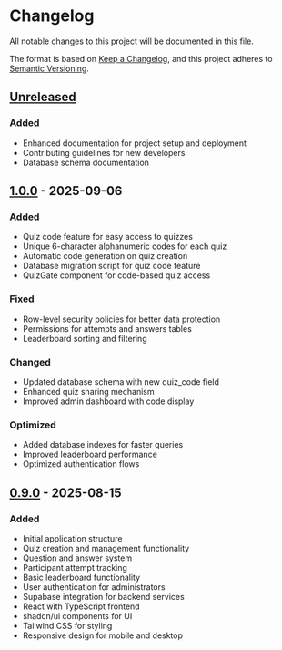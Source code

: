 # Changelog

All notable changes to this project will be documented in this file.

The format is based on [Keep a Changelog](https://keepachangelog.com/en/1.0.0/),
and this project adheres to [Semantic Versioning](https://semver.org/spec/v2.0.0.html).

## [Unreleased]

### Added
- Enhanced documentation for project setup and deployment
- Contributing guidelines for new developers
- Database schema documentation

## [1.0.0] - 2025-09-06

### Added
- Quiz code feature for easy access to quizzes
- Unique 6-character alphanumeric codes for each quiz
- Automatic code generation on quiz creation
- Database migration script for quiz code feature
- QuizGate component for code-based quiz access

### Fixed
- Row-level security policies for better data protection
- Permissions for attempts and answers tables
- Leaderboard sorting and filtering

### Changed
- Updated database schema with new quiz_code field
- Enhanced quiz sharing mechanism
- Improved admin dashboard with code display

### Optimized
- Added database indexes for faster queries
- Improved leaderboard performance
- Optimized authentication flows

## [0.9.0] - 2025-08-15

### Added
- Initial application structure
- Quiz creation and management functionality
- Question and answer system
- Participant attempt tracking
- Basic leaderboard functionality
- User authentication for administrators
- Supabase integration for backend services
- React with TypeScript frontend
- shadcn/ui components for UI
- Tailwind CSS for styling
- Responsive design for mobile and desktop

[unreleased]: https://github.com/itsmeabirmohanta/yashoda0-ai-quiz-bot/compare/v1.0.0...HEAD
[1.0.0]: https://github.com/itsmeabirmohanta/yashoda0-ai-quiz-bot/compare/v0.9.0...v1.0.0
[0.9.0]: https://github.com/itsmeabirmohanta/yashoda0-ai-quiz-bot/releases/tag/v0.9.0
